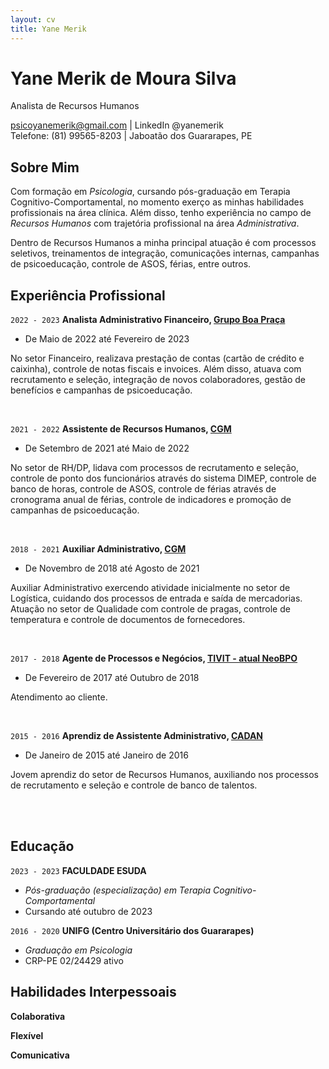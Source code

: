 ```yaml
---
layout: cv
title: Yane Merik
---
```


<!-- https://elipapa.github.io/mycv -->

# Yane Merik de Moura Silva
Analista de Recursos Humanos

<div id="webaddress">
<a href="mailto:psicoyanemerik@gmail.com">psicoyanemerik@gmail.com</a>
| LinkedIn @yanemerik <br> Telefone: (81) 99565-8203 | Jaboatão dos Guararapes, PE
</div>

## Sobre Mim

Com formação em *Psicologia*, cursando pós-graduação em Terapia Cognitivo-Comportamental, no momento exerço as minhas habilidades profissionais na área clínica. Além disso, tenho experiência no campo de *Recursos Humanos* com trajetória profissional na área *Administrativa*.

Dentro de Recursos Humanos a minha principal atuação é com processos seletivos, treinamentos de integração, comunicações internas, campanhas de psicoeducação, controle de ASOS, férias, entre outros.

## Experiência Profissional

`2022 - 2023`
__Analista Administrativo Financeiro, [Grupo Boa Praça](https://www.boapraca.com.br)__
- De Maio de 2022 até Fevereiro de 2023

No setor Financeiro, realizava prestação de contas (cartão de crédito e caixinha), controle de notas fiscais e invoices. Além disso, atuava com recrutamento e seleção, integração de novos colaboradores, gestão de benefícios e campanhas de psicoeducação.

<br>

`2021 - 2022`
__Assistente de Recursos Humanos, [CGM](https://www.grupocgm.com.br)__
- De Setembro de 2021 até Maio de 2022

No setor de RH/DP, lidava com processos de recrutamento e seleção, controle de ponto dos funcionários através do sistema DIMEP, controle de banco de horas, controle de ASOS, controle de férias através de cronograma anual de férias, controle de indicadores e promoção de campanhas de psicoeducação.

<br>

`2018 - 2021`
__Auxiliar Administrativo, [CGM](https://www.grupocgm.com.br)__
- De Novembro de 2018 até Agosto de 2021

Auxiliar Administrativo exercendo atividade inicialmente no setor de Logística, cuidando dos processos de entrada e saída de mercadorias. Atuação no setor de Qualidade com controle de pragas, controle de temperatura e controle de documentos de fornecedores.

<br>

`2017 - 2018`
__Agente de Processos e Negócios, [TIVIT - atual NeoBPO](https://neobpo.com.br)__
- De Fevereiro de 2017 até Outubro de 2018

Atendimento ao cliente.

<br>

`2015 - 2016`
__Aprendiz de Assistente Administrativo, [CADAN](https://www.cadandistribuicao.com.br)__
- De Janeiro de 2015 até Janeiro de 2016

Jovem aprendiz do setor de Recursos Humanos, auxiliando nos processos de recrutamento e seleção e controle de banco de talentos.

<br><br>

## Educação

`2023 - 2023`
__FACULDADE ESUDA__
- *Pós-graduação (especialização) em Terapia Cognitivo-Comportamental*
- Cursando até outubro de 2023

`2016 - 2020`
__UNIFG (Centro Universitário dos Guararapes)__
- *Graduação em Psicologia*
- CRP-PE 02/24429 ativo

## Habilidades Interpessoais

__Colaborativa__

__Flexível__

__Comunicativa__

<!-- ## CV updated on

12 Março de 2022. -->
